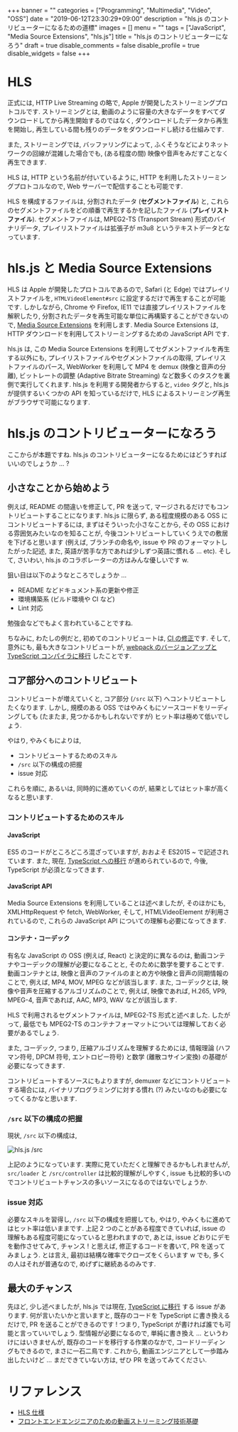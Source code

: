 +++
banner = ""
categories = ["Programming", "Multimedia", "Video", "OSS"]
date = "2019-06-12T23:30:29+09:00"
description = "hls.js のコントリビューターになるための道標"
images = []
menu = ""
tags = ["JavaScript", "Media Source Extensions", "hls.js"]
title = "hls.js のコントリビューターになろう"
draft = true
disable_comments = false
disable_profile = true
disable_widgets = false
+++

# HLS

正式には, HTTP Live Streaming の略で, Apple が開発したストリーミングプロトコルです.
ストリーミングとは, 動画のように容量の大きなデータをすべてダウンロードしてから再生開始するのではなく, ダウンロードしたデータから再生を開始し, 再生している間も残りのデータをダウンロードし続ける仕組みです.

また, ストリーミングでは, バッファリングによって, ふくそうなどによりネットワークの回線が混雑した場合でも, (ある程度の間) 映像や音声をみだすことなく再生できます<!-- (TCP による, ふくそう制御と再送制御を活用することができます)-->.

HLS は, HTTP という名前が付いているように, HTTP を利用したストリーミングプロトコルなので, Web サーバーで配信することも可能です.

HLS を構成するファイルは, 分割されたデータ (<b>セグメントファイル</b>) と, これらのセグメントファイルをどの順番で再生するかを記したファイル (<b>プレイリストファイル</b>). セグメントファイルは, MPEG2-TS (Transport Stream) 形式のバイナリデータ, プレイリストファイルは拡張子が m3u8 というテキストデータとなっています.

# hls.js と Media Source Extensions

HLS は Apple が開発したプロトコルであるので, Safari (と Edge) ではプレイリストファイルを, `HTMLVideoElement#src` に設定するだけで再生することが可能です. しかしながら, Chrome や Firefox, IE11 では直接プレイリストファイルを解釈したり, 分割されたデータを再生可能な単位に再構築することができないので, [Media Source Extensions](https://www.w3.org/TR/media-source/) を利用します. Media Source Extensions は, HTTP ダウンロードを利用してストリーミングするための JavaScript API です.

hls.js は, この Media Source Extensions を利用してセグメントファイルを再生する以外にも, プレイリストファイルやセグメントファイルの取得, プレイリストファイルのパース, WebWorker を利用して MP4 を demux (映像と音声の分離), ビットレートの調整 (Adaptive Bitrate Streaming) など数多くのタスクを裏側で実行してくれます. hls.js を利用する開発者からすると, `video` タグと, hls.js が提供するいくつかの API を知っているだけで, HLS によるストリーミング再生がブラウザで可能になります.

# hls.js のコントリビューターになろう

ここからが本題ですね. hls.js のコントリビューターになるためにはどうすればいいのでしょうか ... ?

## 小さなことから始めよう

例えば, README の間違いを修正して, PR を送って, マージされるだけでもコントリビュートすることになります.
hls.js に限らず, ある程度規模のある OSS にコントリビュートするには, まずはそういった小さなことから, その OSS における雰囲気みたいなのを知ることが, 今後コントリビュートしていくうえでの敷居を下げると思います (例えば, ブランチの命名や, issue や PR のフォーマットしたがった記述, また, 英語が苦手な方であれば少しずつ英語に慣れる ... etc). そして, さいわい, hls.js のコラボレーターの方はみんな優しいです w.

狙い目は以下のようなところでしょうか ...

- README などドキュメント系の更新や修正
- 環境構築系 (ビルド環境や CI など)
- Lint 対応

勉強会などでもよく言われていることですね.

ちなみに, わたしの例だと, 初めてのコントリビュートは, [CI の修正](https://github.com/video-dev/hls.js/pull/1693)です.
そして, 意外にも, 最も大きなコントリビュートが, [webpack のバージョンアップと TypeScript コンパイラに移行](https://github.com/video-dev/hls.js/pull/1762) したことです.

## コア部分へのコントリビュート

コントリビュートが増えていくと, コア部分 (`/src` 以下) へコントリビュートしたくなります. しかし, 規模のある OSS ではやみくもにソースコードをリーディングしても (たまたま, 見つかるかもしれないですが) ヒット率は極めて低いでしょう.

やはり, やみくもによりは,

- コントリビュートするためのスキル
- `/src` 以下の構成の把握
- issue 対応

これらを順に, あるいは, 同時的に進めていくのが, 結果としてはヒット率が高くなると思います.

### コントリビュートするためのスキル

#### JavaScript

ES5 のコードがところどころ混ざっていますが, おおよそ ES2015 ~ で記述されています. また, 現在, [TypeScript への移行](https://github.com/video-dev/hls.js/issues/2070) が進められているので, 今後, TypeScript が必須となってきます.

#### JavaScript API

Media Source Extensions を利用していることは述べましたが, そのほかにも, XMLHttpRequest や fetch, WebWorker, そして, HTMLVideoElement が利用されているので, これらの JavaScript API についての理解も必要になってきます.

#### コンテナ・コーデック

有名な JavaScript の OSS (例えば, React) と決定的に異なるのは, 動画コンテナやコーデックの理解が必要になることと, そのために数学を要することです. 動画コンテナとは, 映像と音声のファイルのまとめ方や映像と音声の同期情報のことで, 例えば, MP4, MOV, MPEG などが該当します. また, コーデックとは, 映像や音声を圧縮するアルゴリズムのことで, 例えば, 映像であれば, H.265, VP9, MPEG-4, 音声であれば, AAC, MP3, WAV などが該当します.

HLS で利用されるセグメントファイルは, MPEG2-TS 形式と述べました. したがって, 最低でも MPEG2-TS のコンテナフォーマットについては理解しておく必要があるでしょう.

また, コーデック, つまり, 圧縮アルゴリズムを理解するためには, 情報理論 (ハフマン符号, DPCM 符号, エントロピー符号) と数学 (離散コサイン変換) の基礎が必要になってきます.

コントリビュートするソースにもよりますが, demuxer などにコントリビュートする場合には, バイナリプログラミングに対する慣れ (?) みたいなのも必要になってくるかなと思います.

### `/src` 以下の構成の把握

現状, `/src` 以下の構成は,

![hls.js /src](https://user-images.githubusercontent.com/4006693/59401049-6646a600-8dd4-11e9-8e63-336af5873e27.png)

上記のようになっています. 実際に見ていただくと理解できるかもしれませんが, `src/loader` と `/src/controller` は比較的理解がしやすく, issue も比較的多いのでコントリビュートチャンスの多いソースになるのではないでしょうか.

### issue 対応

必要なスキルを習得し, `/src` 以下の構成を把握しても, やはり, やみくもに進めてはヒット率は低いままです. 上記 2 つのことがある程度できていれば, issue の理解もある程度可能になっていると思われますので, あとは, issue どおりにデモを動作させてみて, チャンス ! と思えば, 修正するコードを書いて, PR を送ってみましょう. とは言え, 最初は結構な確率でクローズをくらいます w でも, 多くの人はそれが普通なので, めげずに継続あるのみです.

## 最大のチャンス

先ほど, 少し述べましたが, hls.js では現在, [TypeScript に移行](https://github.com/video-dev/hls.js/issues/2070) する issue があります. 何が言いたいかと言いますと, 既存のコードを TypeScript に書き換えるだけで, PR を送ることができるのです ! つまり, TypeScript が書ければ誰でも可能と言っていいでしょう. 型情報が必要になるので, 単純に書き換え ... というわけにはいきませんが, 既存のコードを移行する作業のなかで, コードリーディングもできるので, まさに一石二鳥です. これから, 動画エンジニアとして一歩踏み出したいけど ... まだできていない方は, ぜひ PR を送ってみてください.

# リファレンス

- [HLS 仕様](https://developer.apple.com/streaming/)
- [フロントエンドエンジニアのための動画ストリーミング技術基礎](https://ygoto3.com/posts/streaming-technology-basics-for-frontend-engineers/)
